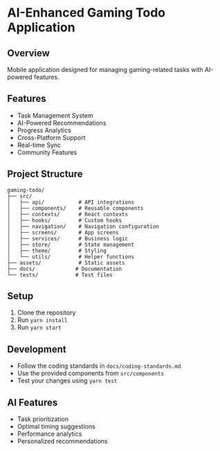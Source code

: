 # AI-Enhanced Gaming Todo Application

## Overview
Mobile application designed for managing gaming-related tasks with AI-powered features.

## Features
- Task Management System
- AI-Powered Recommendations
- Progress Analytics
- Cross-Platform Support
- Real-time Sync
- Community Features

## Project Structure
```
gaming-todo/
├── src/
│   ├── api/           # API integrations
│   ├── components/    # Reusable components
│   ├── contexts/      # React contexts
│   ├── hooks/         # Custom hooks
│   ├── navigation/    # Navigation configuration
│   ├── screens/       # App screens
│   ├── services/      # Business logic
│   ├── store/         # State management
│   ├── theme/         # Styling
│   └── utils/         # Helper functions
├── assets/            # Static assets
├── docs/             # Documentation
└── tests/            # Test files
```

## Setup
1. Clone the repository
2. Run `yarn install`
3. Run `yarn start`

## Development
- Follow the coding standards in `docs/coding-standards.md`
- Use the provided components from `src/components`
- Test your changes using `yarn test`

## AI Features
- Task prioritization
- Optimal timing suggestions
- Performance analytics
- Personalized recommendations
